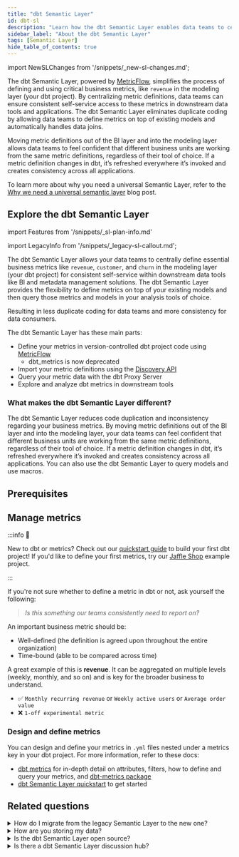 ```yaml
---
title: "dbt Semantic Layer"
id: dbt-sl
description: "Learn how the dbt Semantic Layer enables data teams to centrally define and query metrics."
sidebar_label: "About the dbt Semantic Layer"
tags: [Semantic Layer]
hide_table_of_contents: true
---
```


<VersionBlock firstVersion="1.6">

import NewSLChanges from '/snippets/_new-sl-changes.md';

<NewSLChanges />


The dbt Semantic Layer, powered by [MetricFlow](/docs/build/about-metricflow), simplifies the process of defining and using critical business metrics, like `revenue` in the modeling layer (your dbt project). By centralizing metric definitions, data teams can ensure consistent self-service access to these metrics in downstream data tools and applications. The dbt Semantic Layer eliminates duplicate coding by allowing data teams to define metrics on top of existing models and automatically handles data joins. 

Moving metric definitions out of the BI layer and into the modeling layer allows data teams to feel confident that different business units are working from the same metric definitions, regardless of their tool of choice. If a metric definition changes in dbt, it’s refreshed everywhere it’s invoked and creates consistency across all applications. 

To learn more about why you need a universal Semantic Layer, refer to the [Why we need a universal semantic layer](https://www.getdbt.com/blog/universal-semantic-layer/)  blog post.

## Explore the dbt Semantic Layer
<!-- this partial lives here: https://github.com/dbt-labs/docs.getdbt.com/website/snippets/_sl-plan-info. Use it on diff pages and to tailor the message depending which instance can access the SL and what product lifecycle we're in. -->

import Features from '/snippets/_sl-plan-info.md'

<Features
cycle="public beta"
product="dbt Semantic Layer"
plan="dbt Cloud Team and Enterprise"
instance="hosted in North America"
/>

<div className="grid--3-col">

<Card
    title="Get started with the dbt Semantic Layer and MetricFlow"
    body="Build and define metrics with MetricFlow, set up the dbt Semantic Layer, and query them using the Semantic Layer API."
    link="/docs/use-dbt-semantic-layer/quickstart-sl"
    icon="dbt-bit"/>

<Card
    title="Set up the dbt Semantic Layer"
    body="Set up the dbt Semantic Layer in dbt Cloud using intuitive navigation."
    link="/docs/use-dbt-semantic-layer/setup-sl"
    icon="dbt-bit"/>

<Card
    title="Available integrations"
    body="Review a wide range of partners you can integrate and query with the dbt Semantic Layer."
    link="/docs/use-dbt-semantic-layer/avail-sl-integrations"
    icon="dbt-bit"/>

<Card
    title="Product architecture"
    body="Learn about the powerful components that make up the dbt Semantic Layer."
    link="/docs/use-dbt-semantic-layer/sl-architecture"
    icon="dbt-bit"/>

<Card
    title="Semantic Layer API"
    body="Use the Semantic Layer API to query metrics in downstream tools for consistent, reliable data metrics."
    link="/docs/dbt-cloud-apis/sl-api-overview"
    icon="dbt-bit"/>

</div>

</VersionBlock>

<VersionBlock lastVersion="1.5">

import LegacyInfo from '/snippets/_legacy-sl-callout.md';

<LegacyInfo />

The dbt Semantic Layer allows your data teams to centrally define essential business metrics like `revenue`, `customer`, and `churn` in the modeling layer (your dbt project) for consistent self-service within downstream data tools like BI and metadata management solutions. The dbt Semantic Layer provides the flexibility to define metrics on top of your existing models and then query those metrics and models in your analysis tools of choice.

Resulting in less duplicate coding for data teams and more consistency for data consumers. 

The dbt Semantic Layer has these main parts:

- Define your metrics in version-controlled dbt project code using [MetricFlow](/docs/build/about-metricflow) 
	* dbt_metrics is now deprecated
- Import your metric definitions using the [Discovery API](/docs/dbt-cloud-apis/discovery-api)
- Query your metric data with the dbt Proxy Server
- Explore and analyze dbt metrics in downstream tools

### What makes the dbt Semantic Layer different?

The dbt Semantic Layer reduces code duplication and inconsistency regarding your business metrics. By moving metric definitions out of the BI layer and into the modeling layer, your data teams can feel confident that different business units are working from the same metric definitions, regardless of their tool of choice. If a metric definition changes in dbt, it’s refreshed everywhere it’s invoked and creates consistency across all applications. You can also use the dbt Semantic Layer to query models and use macros.


## Prerequisites

<Snippet path="sl-prerequisites" />

<Snippet path="sl-considerations-banner" />


## Manage metrics

:::info 📌

New to dbt or metrics? Check out our [quickstart guide](/quickstarts) to build your first dbt project! If you'd like to define your first metrics, try our [Jaffle Shop](https://github.com/dbt-labs/jaffle_shop_metrics) example project.

:::

If you're not sure whether to define a metric in dbt or not, ask yourself the following: 

> *Is this something our teams consistently need to report on?*  

An important business metric should be:

- Well-defined (the definition is agreed upon throughout the entire organization)
- Time-bound (able to be compared across time)

A great example of this is **revenue**. It can be aggregated on multiple levels (weekly, monthly, and so on) and is key for the broader business to understand.

- ✅ `Monthly recurring revenue` or `Weekly active users` or `Average order value` 
- ❌ `1-off experimental metric`


### Design and define metrics

You can design and define your metrics in `.yml` files nested under a metrics key in your dbt project. For more information, refer to these docs: <br />

- [dbt metrics](docs/build/metrics) for in-depth detail on attributes, filters, how to define and query your metrics, and [dbt-metrics package](https://github.com/dbt-labs/dbt_metrics)
- [dbt Semantic Layer quickstart](/docs/use-dbt-semantic-layer/quickstart-semantic-layer) to get started

## Related questions

<details>
  <summary>How do I migrate from the legacy Semantic Layer to the new one?</summary>
  <div>
    <div>If you're using the legacy Semantic Layer, we highly recommend you <a href="https://docs.getdbt.com/docs/dbt-versions/upgrade-core-in-cloud">upgrade your dbt version </a> to dbt v1.6 or higher to use the new dbt Semantic Layer. Refer to the dedicated <a href="https://docs.getdbt.com/guides/migration/sl-migration"> migration guide</a> for more info.</div>
  </div>
</details>
    
<details>
  <summary>How are you storing my data?</summary>
  <div>
    <div>The dbt Semantic Layer doesn't store, cache, or log your data. On each query to the Semantic Layer, the resulting data passes through dbt Cloud servers where it's never stored, cached, or logged. The data from your data platform gets routed through dbt Cloud servers to your connecting data tool.</div>
  </div>
</details>
<details>
  <summary>Is the dbt Semantic Layer open source?</summary>
  <div>
    <div>Some components of the dbt Semantic Layer are open source like dbt-core, the dbt_metrics package, and the BSL-licensed dbt-server. The dbt Proxy Server (what is actually compiling the dbt code) and the Discovery API are not open source. <br></br><br></br>
      
During Public Preview, the dbt Semantic Layer is open to all dbt Cloud tiers (Developer, Team, and Enterprise).<br></br><br></br>

<ul>
<li>dbt Core users can define metrics in their dbt Core projects and calculate them using macros from the metrics package. To use the dbt Semantic Layer integrations, users will need to have a dbt Cloud account.</li><br></br>
<li>Developer accounts will be able to query the Proxy Server using SQL, but will not be able to browse pre-populated dbt metrics in external tools, which requires access to the Discovery API.</li><br></br>
<li>Team and Enterprise accounts will be able to set up the Semantic Layer and Discovery API in the integrated partner tool to import metric definition.</li>
    </ul></div> </div>
</details>
<details>
    <summary>Is there a dbt Semantic Layer discussion hub?</summary>
  <div>
    <div>Yes absolutely! Join the <a href="https://getdbt.slack.com">dbt Slack community</a> and <a href="https://getdbt.slack.com/archives/C046L0VTVR6">#dbt-cloud-semantic-layer slack channel</a> for all things related to the dbt Semantic Layer. 
    </div>
  </div>
</details>
      <br></br>
</VersionBlock>
